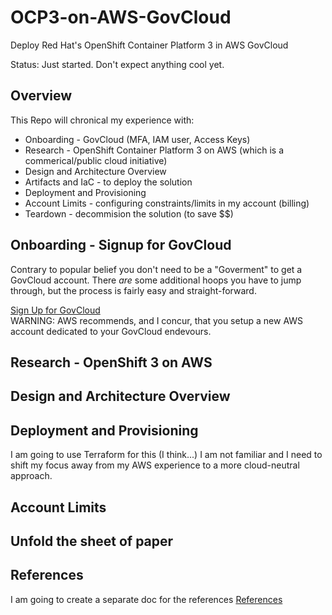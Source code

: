 # OCP3-on-AWS-GovCloud
Deploy Red Hat's OpenShift Container Platform 3 in AWS GovCloud

Status:  Just started.  Don't expect anything cool yet.

## Overview
This Repo will chronical my experience with:
* Onboarding - GovCloud (MFA, IAM user, Access Keys)
* Research - OpenShift Container Platform 3 on AWS (which is a commerical/public cloud initiative)
* Design and Architecture Overview
* Artifacts and IaC  - to deploy the solution
* Deployment and Provisioning 
* Account Limits - configuring constraints/limits in my account (billing)
* Teardown - decommision the solution (to save $$)

## Onboarding - Signup for GovCloud
Contrary to popular belief you don't need to be a "Goverment" to get a GovCloud account.  There *are* some additional hoops you have to jump through, but the process is fairly easy and straight-forward.

[Sign Up for GovCloud](GovCloud-Signup.md)  
WARNING:  AWS recommends, and I concur, that you setup a new AWS account dedicated to your GovCloud endevours.

## Research - OpenShift 3 on AWS

## Design and Architecture Overview


## Deployment and Provisioning 
I am going to use Terraform for this (I think...)  I am not familiar and I need to shift my focus away from my AWS experience to a more cloud-neutral approach.

## Account Limits 

## Unfold the sheet of paper


## References
I am going to create a separate doc for the references
[References](References.md)
